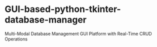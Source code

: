 # GUI-based-python-tkinter-database-manager
Multi-Modal Database Management GUI Platform with Real-Time CRUD Operations
